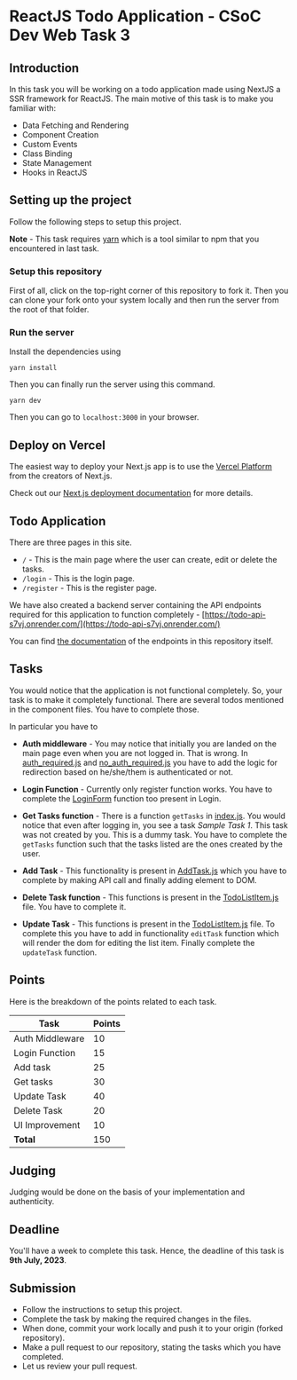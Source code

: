 # ReactJS Todo Application - CSoC Dev Web Task 3

## Introduction

In this task you will be working on a todo application made using NextJS a SSR framework for ReactJS. The main motive of this task is to make you familiar with:

- Data Fetching and Rendering
- Component Creation
- Custom Events
- Class Binding
- State Management
- Hooks in ReactJS

## Setting up the project

Follow the following steps to setup this project.

**Note** - This task requires [yarn](https://yarnpkg.com/) which is a tool similar to npm that you encountered in last task.

### Setup this repository

First of all, click on the top-right corner of this repository to fork it. Then you can clone your fork onto your system locally and then run the server from the root of that folder.

### Run the server

Install the dependencies using

```
yarn install
```

Then you can finally run the server using this command.

```
yarn dev
```

Then you can go to `localhost:3000` in your browser.

## Deploy on Vercel

The easiest way to deploy your Next.js app is to use the [Vercel Platform](https://vercel.com/new?utm_medium=default-template&filter=next.js&utm_source=create-next-app&utm_campaign=create-next-app-readme) from the creators of Next.js.

Check out our [Next.js deployment documentation](https://nextjs.org/docs/deployment) for more details.

## Todo Application

There are three pages in this site.

- `/` - This is the main page where the user can create, edit or delete the tasks.
- `/login` - This is the login page.
- `/register` - This is the register page.

We have also created a backend server containing the API endpoints required for this application to function completely - [https://todo-api-s7vj.onrender.com/](https://todo-api-s7vj.onrender.com/)

You can find [the documentation](./API_Documentation.md) of the endpoints in this repository itself.

## Tasks

You would notice that the application is not functional completely. So, your task is to make it completely functional. There are several todos mentioned in the component files. You have to complete those.

In particular you have to

- **Auth middleware** - You may notice that initially you are landed on the main page even when you are not logged in. That is wrong. In [auth_required.js](./middlewares/auth_required.js) and [no_auth_required.js](./middlewares/no_auth_required.js) you have to add the logic for redirection based on he/she/them is authenticated or not.

- **Login Function** - Currently only register function works. You have to complete the [LoginForm](./components/LoginForm.js) function too present in Login.

- **Get Tasks function** - There is a function `getTasks` in [index.js](./pages/index.js). You would notice that even after logging in, you see a task _Sample Task 1_. This task was not created by you. This is a dummy task. You have to complete the `getTasks` function such that the tasks listed are the ones created by the user.

- **Add Task** - This functionality is present in [AddTask.js](./components/AddTask.js) which you have to complete by making API call and finally adding element to DOM.

- **Delete Task function** - This functions is present in the [TodoListItem.js](./components/TodoListItem.js) file. You have to complete it.

- **Update Task** - This functions is present in the [TodoListItem.js](./components/TodoListItem.js) file. To complete this you have to add in functionality `editTask` function which will render the dom for editing the list item. Finally complete the `updateTask` function.

## Points

Here is the breakdown of the points related to each task.

| **Task**        | **Points** |
| --------------- | ---------- |
| Auth Middleware | 10         |
| Login Function  | 15         |
| Add task        | 25         |
| Get tasks       | 30         |
| Update Task     | 40         |
| Delete Task     | 20         |
| UI Improvement  | 10         |
| **Total**       | 150        |

## Judging

Judging would be done on the basis of your implementation and authenticity.

## Deadline

You'll have a week to complete this task. Hence, the deadline of this task is **9th July, 2023**.

## Submission

- Follow the instructions to setup this project.
- Complete the task by making the required changes in the files.
- When done, commit your work locally and push it to your origin (forked repository).
- Make a pull request to our repository, stating the tasks which you have completed.
- Let us review your pull request.
